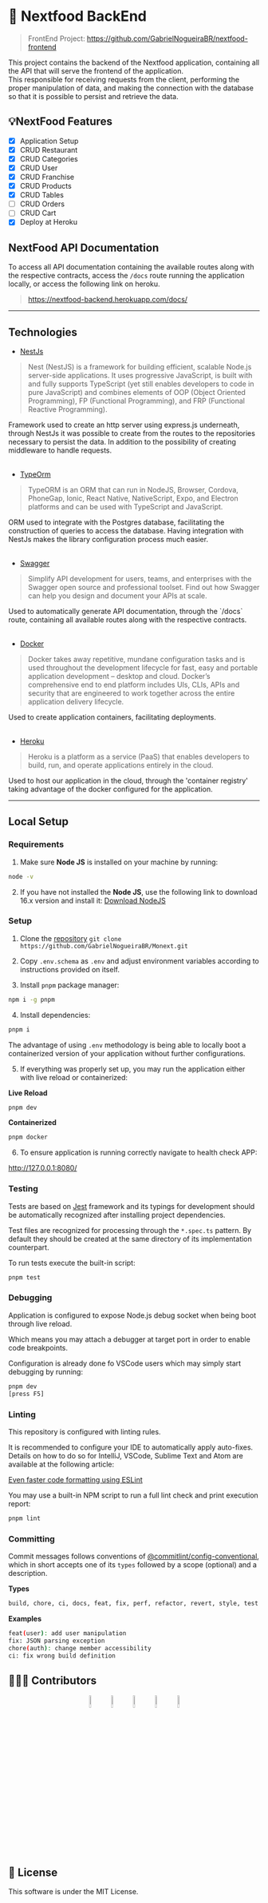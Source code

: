 # 🍔 Nextfood BackEnd

> FrontEnd Project: https://github.com/GabrielNogueiraBR/nextfood-frontend

This project contains the backend of the Nextfood application, containing all the API that will serve the frontend of the application.<br>
This responsible for receiving requests from the client, performing the proper manipulation of data, and making the connection with the database so that it is possible to persist and retrieve the data.

## 💡NextFood Features
- [x] Application Setup
- [x] CRUD Restaurant
- [x] CRUD Categories
- [x] CRUD User
- [x] CRUD Franchise
- [x] CRUD Products
- [x] CRUD Tables
- [ ] CRUD Orders
- [ ] CRUD Cart
- [x] Deploy at Heroku

## NextFood API Documentation
To access all API documentation containing the available routes along with the respective contracts, access the `/docs` route running the application locally, or access the following link on heroku.
> https://nextfood-backend.herokuapp.com/docs/
---
## Technologies

- [NestJs](https://docs.nestjs.com/)<br>
<blockquote>Nest (NestJS) is a framework for building efficient, scalable Node.js server-side applications. It uses progressive JavaScript, is built with and fully supports TypeScript (yet still enables developers to code in pure JavaScript) and combines elements of OOP (Object Oriented Programming), FP (Functional Programming), and FRP (Functional Reactive Programming).</blockquote>
Framework used to create an http server using express.js underneath, through NestJs it was possible to create from the routes to the repositories necessary to persist the data. In addition to the possibility of creating middleware to handle requests.
<br><br>

- [TypeOrm](https://docs.nestjs.com/recipes/sql-typeorm)<br>
<blockquote>TypeORM is an ORM that can run in NodeJS, Browser, Cordova, PhoneGap, Ionic, React Native, NativeScript, Expo, and Electron platforms and can be used with TypeScript and JavaScript.</blockquote>
ORM used to integrate with the Postgres database, facilitating the construction of queries to access the database. Having integration with NestJs makes the library configuration process much easier.
<br><br>

- [Swagger](https://docs.nestjs.com/openapi/introduction)<br>
<blockquote>Simplify API development for users, teams, and enterprises with the Swagger open source and professional toolset. Find out how Swagger can help you design and document your APIs at scale.</blockquote>
Used to automatically generate API documentation, through the `/docs` route, containing all available routes along with the respective contracts.
<br><br>

- [Docker](https://www.docker.com/)<br>
<blockquote>Docker takes away repetitive, mundane configuration tasks and is used throughout the development lifecycle for fast, easy and portable application development – desktop and cloud. Docker’s comprehensive end to end platform includes UIs, CLIs, APIs and security that are engineered to work together across the entire application delivery lifecycle.</blockquote>
Used to create application containers, facilitating deployments.
<br><br>

- [Heroku](https://heroku.com/)<br>
<blockquote>Heroku is a platform as a service (PaaS) that enables developers to build, run, and operate applications entirely in the cloud.</blockquote>
Used to host our application in the cloud, through the 'container registry' taking advantage of the docker configured for the application.
<br>

---

## Local Setup

### Requirements
1. Make sure **Node JS** is installed on your machine by running:
```bash
node -v
```

2. If you have not installed the **Node JS**, use the following link to download 16.x version and install it: [Download NodeJS](https://nodejs.org/en/)

### Setup

1. Clone the [repository](https://github.com/GabrielNogueiraBR/nextfood-backend) 
`git clone https://github.com/GabrielNogueiraBR/Monext.git`

2. Copy `.env.schema` as `.env` and adjust environment variables according to instructions provided on itself.

3. Install `pnpm` package manager:

```sh
npm i -g pnpm
```

4. Install dependencies:

```sh
pnpm i
```

The advantage of using `.env` methodology is being able to locally boot a containerized version of your application without further configurations.

5. If everything was properly set up, you may run the application either with live reload or containerized:

**Live Reload**

```sh
pnpm dev
```

**Containerized**

```sh
pnpm docker
```

6. To ensure application is running correctly navigate to health check APP:

http://127.0.0.1:8080/


### Testing

Tests are based on [Jest](https://jestjs.io/) framework and its typings for development should be automatically recognized after installing project dependencies. 

Test files are recognized for processing through the `*.spec.ts` pattern. By default they should be created at the same directory of its implementation counterpart.

To run tests execute the built-in script:

```sh
pnpm test
```

### Debugging

Application is configured to expose Node.js debug socket when being boot through live reload.

Which means you may attach a debugger at target port in order to enable code breakpoints.

Configuration is already done fo VSCode users which may simply start debugging by running:

```sh
pnpm dev
[press F5]
```

### Linting

This repository is configured with linting rules.

It is recommended to configure your IDE to automatically apply auto-fixes. Details on how to do so for IntelliJ, VSCode, Sublime Text and Atom are available at the following article:

[Even faster code formatting using ESLint](https://medium.com/@netczuk/even-faster-code-formatting-using-eslint-22b80d061461)

You may use a built-in NPM script to run a full lint check and print execution report:

```sh
pnpm lint
```

### Committing

Commit messages follows conventions of [@commitlint/config-conventional](https://www.npmjs.com/package/@commitlint/config-conventional), which in short accepts one of its `types` followed by a scope (optional) and a description.

**Types**

```sh
build, chore, ci, docs, feat, fix, perf, refactor, revert, style, test
```

**Examples**

```sh
feat(user): add user manipulation
fix: JSON parsing exception
chore(auth): change member accessibility
ci: fix wrong build definition
```

## 👨‍👦‍👦 Contributors
<div align="center">
 <a href="https://github.com/GabrielNogueiraBR" target="_blank"><img src="https://avatars.githubusercontent.com/u/30303558?v=4" width="8%"></a>
 <a href="https://github.com/VitorGois" target="_blank"><img src="https://avatars.githubusercontent.com/u/69533533?v=4" width="8%"></a>
 <a href="https://github.com/CordeiroOtavio" target="_blank"><img src="https://avatars.githubusercontent.com/u/69653683?v=4" width="8%"></a>
 <a href="https://github.com/ryanraul" target="_blank"><img src="https://avatars.githubusercontent.com/u/42502534?v=4" width="8%"></a>
 <a href="https://github.com/gferrazz" target="_blank"><img src="https://avatars.githubusercontent.com/u/48798017?v=4" width="8%"></a>
</div>

## 📃 License
This software is under the MIT License.
